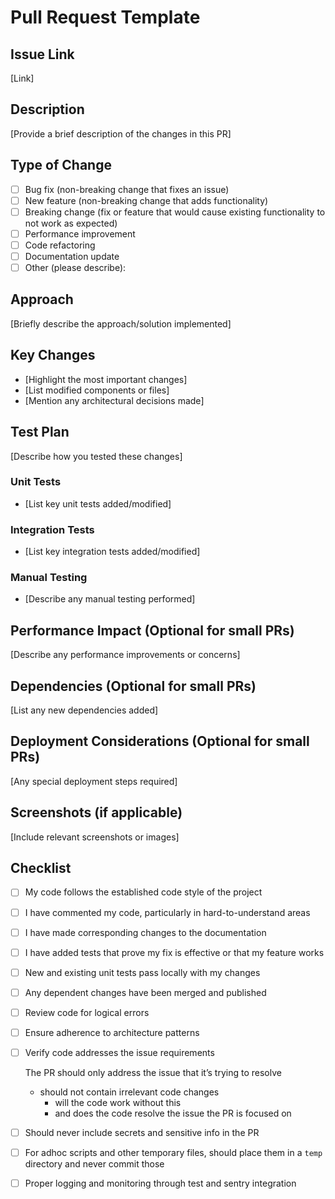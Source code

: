 # **Pull Request Template**

## **Issue Link**

[Link]

## **Description**

[Provide a brief description of the changes in this PR]

## **Type of Change**

- [ ]  Bug fix (non-breaking change that fixes an issue)
- [ ]  New feature (non-breaking change that adds functionality)
- [ ]  Breaking change (fix or feature that would cause existing functionality to not work as expected)
- [ ]  Performance improvement
- [ ]  Code refactoring
- [ ]  Documentation update
- [ ]  Other (please describe):

## **Approach**

[Briefly describe the approach/solution implemented]

## **Key Changes**

- [Highlight the most important changes]
- [List modified components or files]
- [Mention any architectural decisions made]

## **Test Plan**

[Describe how you tested these changes]

### **Unit Tests**

- [List key unit tests added/modified]

### **Integration Tests**

- [List key integration tests added/modified]

### **Manual Testing**

- [Describe any manual testing performed]

## **Performance Impact (Optional for small PRs)**

[Describe any performance improvements or concerns]

## **Dependencies (Optional for small PRs)**

[List any new dependencies added]

## **Deployment Considerations (Optional for small PRs)**

[Any special deployment steps required]

## **Screenshots (if applicable)**

[Include relevant screenshots or images]

## **Checklist**

- [ ]  My code follows the established code style of the project
- [ ]  I have commented my code, particularly in hard-to-understand areas
- [ ]  I have made corresponding changes to the documentation
- [ ]  I have added tests that prove my fix is effective or that my feature works
- [ ]  New and existing unit tests pass locally with my changes
- [ ]  Any dependent changes have been merged and published
- [ ]  Review code for logical errors
- [ ]  Ensure adherence to architecture patterns
- [ ]  Verify code addresses the issue requirements
    
    The PR should only address the issue that it’s trying to resolve
    
    - should not contain irrelevant code changes
        - will the code work without this
        - and does the code resolve the issue the PR is focused on
- [ ]  Should never include secrets and sensitive info in the PR
- [ ]  For adhoc scripts and other temporary files, should place them in a `temp` directory and never commit those
- [ ]  Proper logging and monitoring through test and sentry integration
